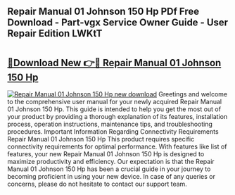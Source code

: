## Repair Manual 01 Johnson 150 Hp PDf Free Download - Part-vgx Service Owner Guide - User Repair Edition LWKtT

# <h2><a href="http://bc57940.oget.top/?id=Repair+Manual+01+Johnson+150+Hp">🔗Download New 👉🔴 Repair Manual 01 Johnson 150 Hp</a></h2>

[![Repair Manual 01 Johnson 150 Hp new download](https://i.imgur.com/5g1atiW.png)](http://bc57940.oget.top/?id=Repair+Manual+01+Johnson+150+Hp)
Greetings and welcome to the comprehensive user manual for your newly acquired Repair Manual 01 Johnson 150 Hp. This guide is intended to help you get the most out of your product by providing a thorough explanation of its features, installation process, operation instructions, maintenance tips, and troubleshooting procedures. Important Information Regarding Connectivity Requirements Repair Manual 01 Johnson 150 Hp This product requires specific connectivity requirements for optimal performance. With features like list of features, your new Repair Manual 01 Johnson 150 Hp is designed to maximize productivity and efficiency. Our expectation is that the Repair Manual 01 Johnson 150 Hp has been a crucial guide in your journey to becoming proficient in using your new device. In case of any queries or concerns, please do not hesitate to contact our support team.
